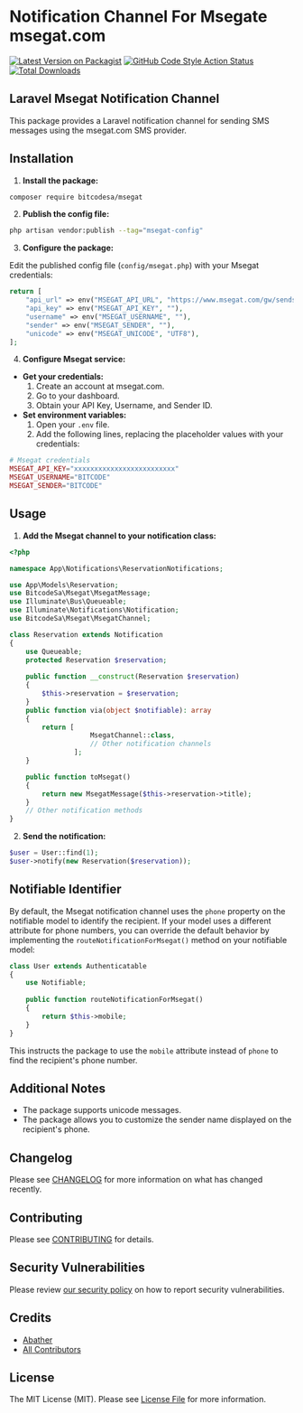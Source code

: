 # Notification Channel For Msegate msegat.com

[![Latest Version on Packagist](https://img.shields.io/packagist/v/bitcodesa/msegat.svg?style=flat-square)](https://packagist.org/packages/bitcodesa/msegat)
[![GitHub Code Style Action Status](https://img.shields.io/github/actions/workflow/status/bitcodesa/msegat/fix-php-code-style-issues.yml?branch=main&label=code%20style&style=flat-square)](https://github.com/bitcodesa/msegat/actions?query=workflow%3A"Fix+PHP+code+style+issues"+branch%3Amain)
[![Total Downloads](https://img.shields.io/packagist/dt/bitcodesa/msegat.svg?style=flat-square)](https://packagist.org/packages/bitcodesa/msegat)
## Laravel Msegat Notification Channel

This package provides a Laravel notification channel for sending SMS messages using the msegat.com SMS provider.

## Installation

1. **Install the package:**

```bash
composer require bitcodesa/msegat
```

2. **Publish the config file:**

```bash
php artisan vendor:publish --tag="msegat-config"
```

3. **Configure the package:**

Edit the published config file (`config/msegat.php`) with your Msegat credentials:

```php
return [
    "api_url" => env("MSEGAT_API_URL", "https://www.msegat.com/gw/sendsms.php"),
    "api_key" => env("MSEGAT_API_KEY", ""),
    "username" => env("MSEGAT_USERNAME", ""),
    "sender" => env("MSEGAT_SENDER", ""),
    "unicode" => env("MSEGAT_UNICODE", "UTF8"),
];
```

4. **Configure Msegat service:**

* **Get your credentials:**
    1. Create an account at msegat.com.
    2. Go to your dashboard.
    3. Obtain your API Key, Username, and Sender ID.
* **Set environment variables:**
    1. Open your `.env` file.
    2. Add the following lines, replacing the placeholder values with your credentials:

```php
# Msegat credentials
MSEGAT_API_KEY="xxxxxxxxxxxxxxxxxxxxxxxxx"
MSEGAT_USERNAME="BITCODE"
MSEGAT_SENDER="BITCODE"
```

## Usage

1. **Add the Msegat channel to your notification class:**

```php
<?php

namespace App\Notifications\ReservationNotifications;

use App\Models\Reservation;
use BitcodeSa\Msegat\MsegatMessage;
use Illuminate\Bus\Queueable;
use Illuminate\Notifications\Notification;
use BitcodeSa\Msegat\MsegatChannel;

class Reservation extends Notification
{
    use Queueable;
    protected Reservation $reservation;
    
    public function __construct(Reservation $reservation)
    {
        $this->reservation = $reservation;
    }
    public function via(object $notifiable): array
    {
        return [
                    MsegatChannel::class,
                    // Other notification channels
                ];
    }

    public function toMsegat()
    {
        return new MsegatMessage($this->reservation->title);
    }
    // Other notification methods
}
```

2. **Send the notification:**

```php
$user = User::find(1);
$user->notify(new Reservation($reservation));
```

## Notifiable Identifier

By default, the Msegat notification channel uses the `phone` property on the notifiable model to identify the recipient. If your model uses a different attribute for phone numbers, you can override the default behavior by implementing the `routeNotificationForMsegat()` method on your notifiable model:

```php
class User extends Authenticatable 
{
    use Notifiable;
    
    public function routeNotificationForMsegat()
    {
        return $this->mobile;
    }
}
```

This instructs the package to use the `mobile` attribute instead of `phone` to find the recipient's phone number.

## Additional Notes

* The package supports unicode messages.
* The package allows you to customize the sender name displayed on the recipient's phone.

## Changelog

Please see [CHANGELOG](CHANGELOG.md) for more information on what has changed recently.

## Contributing

Please see [CONTRIBUTING](CONTRIBUTING.md) for details.

## Security Vulnerabilities

Please review [our security policy](../../security/policy) on how to report security vulnerabilities.

## Credits

- [Abather](https://github.com/Abather)
- [All Contributors](../../contributors)

## License

The MIT License (MIT). Please see [License File](LICENSE.md) for more information.
